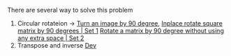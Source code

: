 There are several way to solve this problem  
1. Circular rotateion -> [Turn an image by 90 degree](https://www.geeksforgeeks.org/turn-an-image-by-90-degree/), 
[Inplace rotate square matrix by 90 degrees | Set 1](https://www.geeksforgeeks.org/inplace-rotate-square-matrix-by-90-degrees/)
[Rotate a matrix by 90 degree without using any extra space | Set 2](https://www.geeksforgeeks.org/rotate-matrix-90-degree-without-using-extra-space-set-2/)
3. Transpose and inverse [Dev](https://dev.to/rohithv07/leetcode-48-rotate-image-4kmo)
